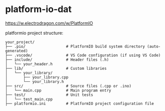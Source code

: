 
# platform-io-dat

https://w.electrodragon.com/w/PlatformIO

platformio project structure: 


    your_project/
    ├── .pio/                  # PlatformIO build system directory (auto-generated)
    ├── .vscode/               # VS Code configuration (if using VS Code)
    ├── include/               # Header files (.h)
    │   └── your_header.h
    ├── lib/                   # Custom libraries
    │   └── your_library/
    │       ├── your_library.cpp
    │       └── your_library.h
    ├── src/                   # Source files (.cpp or .ino)
    │   └── main.cpp           # Main program entry
    ├── test/                  # Unit tests
    │   └── test_main.cpp
    ├── platformio.ini         # PlatformIO project configuration file